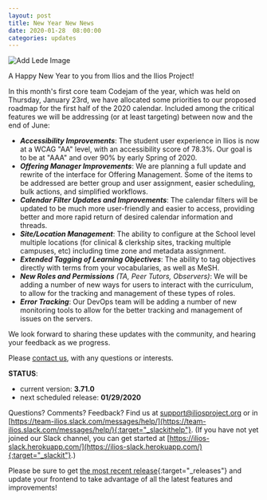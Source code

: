 ```yaml
---
layout: post
title: New Year New News
date: 2020-01-28  08:00:00
categories: updates
---
```


![Add Lede Image](https://gallery.mailchimp.com/845c4ebabb5b5ae7a6372c715/images/21ebb36d-2da3-4b46-9294-1e962088a666.png)

A Happy New Year to you from Ilios and the Ilios Project!

In this month's first core team Codejam of the year, which was held on Thursday, January 23rd, we have allocated some priorities to our proposed roadmap for the first half of the 2020 calendar. Included among the critical features we will be addressing (or at least targeting) between now and the end of June:

- *__Accessibility Improvements__*: The student user experience in Ilios is now at a WCAG "AA" level, with an accessibility score of 78.3%. Our goal is to be at "AAA" and over 90% by early Spring of 2020.
- *__Offering Manager Improvements__*: We are planning a full update and rewrite of the interface for Offering Management. Some of the items to be addressed are better group and user assignment, easier scheduling, bulk actions, and simplified workflows.
- *__Calendar Filter Updates and Improvements__*: The calendar filters will be updated to be much more user-friendly and easier to access, providing better and more rapid return of desired calendar information and threads.
- *__Site/Location Management__*: The ability to configure at the School level multiple locations (for clinical & clerkship sites, tracking multiple campuses, etc) including time zone and metadata assignment.
- *__Extended Tagging of Learning Objectives__*: The ability to tag objectives directly with terms from your vocabularies, as well as MeSH.
- *__New Roles and Permissions__ (TA, Peer Tutors, Observers)*: We will be adding a number of new ways for users to interact with the curriculum, to allow for the tracking and management of these types of roles.
- *__Error Tracking__*: Our DevOps team will be adding a number of new monitoring tools to allow for the better tracking and management of issues on the servers.

We look forward to sharing these updates with the community, and hearing your feedback as we progress.

Please [contact us](mailto:support@iliosproject.org), with any questions or interests.

__STATUS__:
- current version: __3.71.0__
- next scheduled release: __01/29/2020__


Questions? Comments? Feedback? Find us at
 [support@iliosproject.org](mailto:support@iliosproject.org) or in [https://team-ilios.slack.com/messages/help/](https://team-ilios.slack.com/messages/help/){:target="_slackithelp"}.  (If you have not yet joined our Slack channel, you can get started at [https://ilios-slack.herokuapp.com/](https://ilios-slack.herokuapp.com/){:target="_slackit"}.)

Please be sure to get [the most recent release](https://www.github.com/ilios/ilios/releases/latest){:target="_releases"} and update your frontend to take advantage of all the latest features and improvements!
